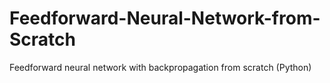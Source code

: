 # Feedforward-Neural-Network-from-Scratch
Feedforward neural network with backpropagation from scratch (Python)
